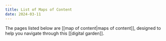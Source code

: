 ```yaml
---
title: List of Maps of Content
date: 2024-03-11
---
```

The pages listed below are [[map of content|maps of content]], designed to help you navigate through this [[digital garden]].